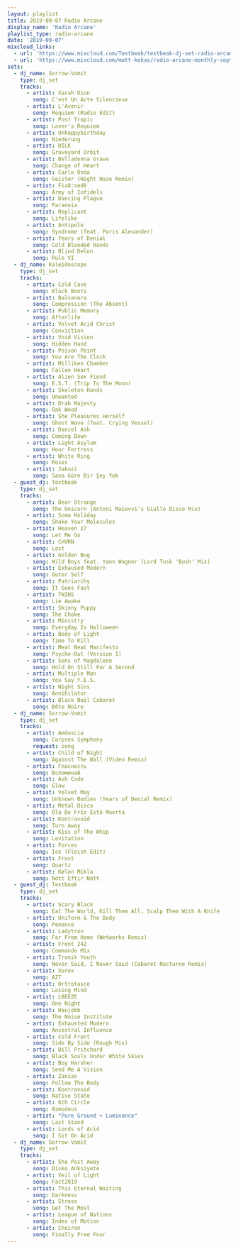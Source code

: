 ```yaml
---
layout: playlist
title: 2019-09-07 Radio Arcane
display_name: 'Radio Arcane'
playlist_type: radio-arcane
date: '2019-09-07'
mixcloud_links:
  - url: 'https://www.mixcloud.com/Textbeak/textbeak-dj-set-radio-arcane-art-sanctuary-louisville-ky-sep-7-2019'
  - url: 'https://www.mixcloud.com/matt-kokas/radio-arcane-monthly-sept-7-2019-art-sanctuary'
sets:
  - dj_name: Sorrow-Vomit
    type: dj_set
    tracks:
      - artist: Xarah Dion
        song: C'est Un Acte Silencieux
      - artist: L'Avenir
        song: Requiem (Radio Edit)
      - artist: Post Tropic
        song: Lover's Requiem
      - artist: Unhappybirthday
        song: Niederung
      - artist: DILK
        song: Graveyard Orbit
      - artist: Belladonna Grave
        song: Change of Heart
      - artist: Carlo Onda
        song: Geister (Night Haze Remix)
      - artist: Fix8:sed8
        song: Army of Infidels
      - artist: Dancing Plague
        song: Paranoia
      - artist: Replicant
        song: Lifelike
      - artist: Antipole
        song: Syndrome (feat. Paris Alexander)
      - artist: Years of Denial
        song: Cold Blooded Hands
      - artist: Blind Delon
        song: Rule VI                       
  - dj_name: Kaleidoscope
    type: dj_set        
    tracks:
      - artist: Cold Cave
        song: Black Boots
      - artist: Balvanera
        song: Compression (The Absent)
      - artist: Public Memory
        song: Afterlife
      - artist: Velvet Acid Christ
        song: Conviction
      - artist: Void Vision
        song: Hidden Hand
      - artist: Poison Point
        song: You Are The Clock
      - artist: Milliken Chamber
        song: Fallen Heart
      - artist: Alien Sex Fiend
        song: E.S.T. (Trip To The Moon)
      - artist: Skeleton Hands
        song: Unwanted
      - artist: Drab Majesty
        song: Oak Wood
      - artist: She Pleasures Herself
        song: Ghost Wave (feat. Crying Vessel)
      - artist: Daniel Ash
        song: Coming Down
      - artist: Light Asylum
        song: Hour Fortress
      - artist: White Ring
        song: Roses
      - artist: Jakuzi
        song: Sana Göre Bir Şey Yok
  - guest_dj: Textbeak
    type: dj_set
    tracks:
      - artist: Dear Strange
        song: The Unicorn (Antoni Maiovvi's Giallo Disco Mix)
      - artist: Soma Holiday
        song: Shake Your Molecules
      - artist: Heaven 17
        song: Let Me Go
      - artist: CHVRN
        song: Lost
      - artist: Golden Bug
        song: Wild Boys feat. Yann Wagner (Lord Tusk 'Bush' Mix)
      - artist: Exhaused Modern
        song: Outer Self
      - artist: Patriarchy
        song: It Goes Fast
      - artist: TWINS
        song: Lie Awake
      - artist: Skinny Puppy
        song: The Choke
      - artist: Ministry
        song: Everyday Is Halloween
      - artist: Body of Light
        song: Time To Kill
      - artist: Meat Beat Manifesto
        song: Psyche-Out (Version 1)
      - artist: Sons of Magdalene
        song: Hold On Still For A Second
      - artist: Multiple Man
        song: You Say Y.E.S.
      - artist: Night Sins
        song: Annihilator
      - artist: Black Nail Cabaret
        song: Bête Noire
  - dj_name: Sorrow-Vomit
    type: dj_set
    tracks:
      - artist: Amduscia
        song: Corpses Symphony
        request: song
      - artist: Child of Night
        song: Against The Wall (Video Remix)
      - artist: Гласность
        song: Вспоминай
      - artist: Ash Code
        song: Glow
      - artist: Velvet May
        song: Unknown Bodies (Years of Denial Remix)
      - artist: Metal Disco
        song: Ola De Frío Está Muerta
      - artist: Kontravoid
        song: Turn Away
      - artist: Kiss of The Whip
        song: Levitation
      - artist: Forces
        song: Ice (Fleish Edit)
      - artist: Frust
        song: Quartz
      - artist: Kælan Mikla
        song: Nótt Eftir Nótt
  - guest_dj: Textbeak
    type: dj_set
    tracks:
      - artist: Scary Black
        song: Eat The World, Kill Them All, Scalp Them With A Knife
      - artist: Uniform & The Body
        song: Penance
      - artist: Ladytron
        song: Far From Home (Wetworks Remix)
      - artist: Front 242
        song: Commando Mix
      - artist: Tronik Youth
        song: Never Said, I Never Said (Cabaret Nocturne Remix)
      - artist: Xerox
        song: AZT
      - artist: Ortrotasce
        song: Losing Mind
      - artist: LBEEZE
        song: One Night
      - artist: Haujobb
        song: The Noise Institute
      - artist: Exhausted Modern
        song: Ancestral Influence
      - artist: Cold Front
        song: Side By Side (Rough Mix)
      - artist: Bill Pritchard
        song: Black Souls Under White Skies
      - artist: Boy Harsher
        song: Send Me A Vision
      - artist: Zanias
        song: Follow The Body
      - artist: Kontravoid 
        song: Native State
      - artist: 6th Circle
        song: Asmodeus
      - artist: "Pure Ground + Luminance"
        song: Last Stand
      - artist: Lords of Acid
        song: I Sit On Acid
  - dj_name: Sorrow-Vomit
    type: dj_set
    tracks:
      - artist: She Past Away
        song: Disko Anksiyete
      - artist: Veil of Light
        song: Fact2019
      - artist: This Eternal Waiting
        song: Darkness
      - artist: Stress
        song: Get The Most
      - artist: League of Nations
        song: Index of Motion
      - artist: Cheiron
        song: Finally Free Four
---
```

